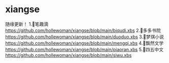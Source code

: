 # xiangse
随缘更新！
1.🐠笔趣滴
https://github.com/hollewoman/xiangse/blob/main/biqudi.xbs
2.🐠多多书院
https://github.com/hollewoman/xiangse/blob/main/duoduo.xbs
3.🐠梦琪小说
https://github.com/hollewoman/xiangse/blob/main/mengqi.xbs
4.🐠飘然文学
https://github.com/hollewoman/xiangse/blob/main/piaoran.xbs
5.🐠四五中文
https://github.com/hollewoman/xiangse/blob/main/siwu.xbs
